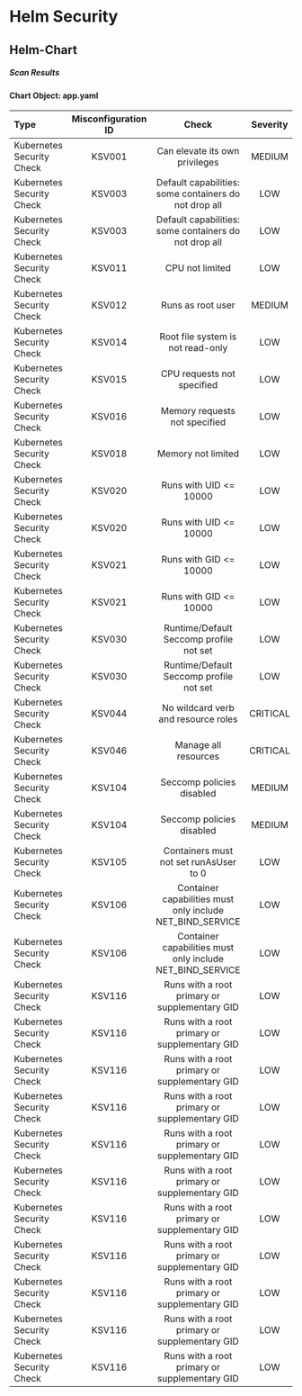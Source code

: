 # Helm Security

## Helm-Chart

##### Scan Results

#### Chart Object: app.yaml
    

      
| Type         |    Misconfiguration ID   |   Check  |  Severity |                   Explaination                   | Links  |
|:----------------|:------------------:|:-----------:|:------------------:|-----------------------------------------|-----------------------------------------|
| Kubernetes Security Check         |    KSV001   |   Can elevate its own privileges  |  MEDIUM | <details><summary>Expand...</summary> A program inside the container can elevate its own privileges and run as root, which might give the program control over the container and node. <br /> <hr /> <br /> Container &#39;RELEASE-NAME-ra-rom-processor-manifests&#39; of Job &#39;RELEASE-NAME-ra-rom-processor-manifests&#39; should set &#39;securityContext.allowPrivilegeEscalation&#39; to false </details>| <details><summary>Expand...</summary><a href="https://kubernetes.io/docs/concepts/security/pod-security-standards/#restricted">https://kubernetes.io/docs/concepts/security/pod-security-standards/#restricted</a><br /><a href="https://avd.aquasec.com/misconfig/ksv001">https://avd.aquasec.com/misconfig/ksv001</a><br /></details>  |
| Kubernetes Security Check         |    KSV003   |   Default capabilities: some containers do not drop all  |  LOW | <details><summary>Expand...</summary> The container should drop all default capabilities and add only those that are needed for its execution. <br /> <hr /> <br /> Container &#39;RELEASE-NAME-ra-rom-processor&#39; of Deployment &#39;RELEASE-NAME-ra-rom-processor&#39; should add &#39;ALL&#39; to &#39;securityContext.capabilities.drop&#39; </details>| <details><summary>Expand...</summary><a href="https://kubesec.io/basics/containers-securitycontext-capabilities-drop-index-all/">https://kubesec.io/basics/containers-securitycontext-capabilities-drop-index-all/</a><br /><a href="https://avd.aquasec.com/misconfig/ksv003">https://avd.aquasec.com/misconfig/ksv003</a><br /></details>  |
| Kubernetes Security Check         |    KSV003   |   Default capabilities: some containers do not drop all  |  LOW | <details><summary>Expand...</summary> The container should drop all default capabilities and add only those that are needed for its execution. <br /> <hr /> <br /> Container &#39;RELEASE-NAME-ra-rom-processor-manifests&#39; of Job &#39;RELEASE-NAME-ra-rom-processor-manifests&#39; should add &#39;ALL&#39; to &#39;securityContext.capabilities.drop&#39; </details>| <details><summary>Expand...</summary><a href="https://kubesec.io/basics/containers-securitycontext-capabilities-drop-index-all/">https://kubesec.io/basics/containers-securitycontext-capabilities-drop-index-all/</a><br /><a href="https://avd.aquasec.com/misconfig/ksv003">https://avd.aquasec.com/misconfig/ksv003</a><br /></details>  |
| Kubernetes Security Check         |    KSV011   |   CPU not limited  |  LOW | <details><summary>Expand...</summary> Enforcing CPU limits prevents DoS via resource exhaustion. <br /> <hr /> <br /> Container &#39;RELEASE-NAME-ra-rom-processor-manifests&#39; of Job &#39;RELEASE-NAME-ra-rom-processor-manifests&#39; should set &#39;resources.limits.cpu&#39; </details>| <details><summary>Expand...</summary><a href="https://cloud.google.com/blog/products/containers-kubernetes/kubernetes-best-practices-resource-requests-and-limits">https://cloud.google.com/blog/products/containers-kubernetes/kubernetes-best-practices-resource-requests-and-limits</a><br /><a href="https://avd.aquasec.com/misconfig/ksv011">https://avd.aquasec.com/misconfig/ksv011</a><br /></details>  |
| Kubernetes Security Check         |    KSV012   |   Runs as root user  |  MEDIUM | <details><summary>Expand...</summary> Force the running image to run as a non-root user to ensure least privileges. <br /> <hr /> <br /> Container &#39;RELEASE-NAME-ra-rom-processor&#39; of Deployment &#39;RELEASE-NAME-ra-rom-processor&#39; should set &#39;securityContext.runAsNonRoot&#39; to true </details>| <details><summary>Expand...</summary><a href="https://kubernetes.io/docs/concepts/security/pod-security-standards/#restricted">https://kubernetes.io/docs/concepts/security/pod-security-standards/#restricted</a><br /><a href="https://avd.aquasec.com/misconfig/ksv012">https://avd.aquasec.com/misconfig/ksv012</a><br /></details>  |
| Kubernetes Security Check         |    KSV014   |   Root file system is not read-only  |  LOW | <details><summary>Expand...</summary> An immutable root file system prevents applications from writing to their local disk. This can limit intrusions, as attackers will not be able to tamper with the file system or write foreign executables to disk. <br /> <hr /> <br /> Container &#39;RELEASE-NAME-ra-rom-processor&#39; of Deployment &#39;RELEASE-NAME-ra-rom-processor&#39; should set &#39;securityContext.readOnlyRootFilesystem&#39; to true </details>| <details><summary>Expand...</summary><a href="https://kubesec.io/basics/containers-securitycontext-readonlyrootfilesystem-true/">https://kubesec.io/basics/containers-securitycontext-readonlyrootfilesystem-true/</a><br /><a href="https://avd.aquasec.com/misconfig/ksv014">https://avd.aquasec.com/misconfig/ksv014</a><br /></details>  |
| Kubernetes Security Check         |    KSV015   |   CPU requests not specified  |  LOW | <details><summary>Expand...</summary> When containers have resource requests specified, the scheduler can make better decisions about which nodes to place pods on, and how to deal with resource contention. <br /> <hr /> <br /> Container &#39;RELEASE-NAME-ra-rom-processor-manifests&#39; of Job &#39;RELEASE-NAME-ra-rom-processor-manifests&#39; should set &#39;resources.requests.cpu&#39; </details>| <details><summary>Expand...</summary><a href="https://cloud.google.com/blog/products/containers-kubernetes/kubernetes-best-practices-resource-requests-and-limits">https://cloud.google.com/blog/products/containers-kubernetes/kubernetes-best-practices-resource-requests-and-limits</a><br /><a href="https://avd.aquasec.com/misconfig/ksv015">https://avd.aquasec.com/misconfig/ksv015</a><br /></details>  |
| Kubernetes Security Check         |    KSV016   |   Memory requests not specified  |  LOW | <details><summary>Expand...</summary> When containers have memory requests specified, the scheduler can make better decisions about which nodes to place pods on, and how to deal with resource contention. <br /> <hr /> <br /> Container &#39;RELEASE-NAME-ra-rom-processor-manifests&#39; of Job &#39;RELEASE-NAME-ra-rom-processor-manifests&#39; should set &#39;resources.requests.memory&#39; </details>| <details><summary>Expand...</summary><a href="https://kubesec.io/basics/containers-resources-limits-memory/">https://kubesec.io/basics/containers-resources-limits-memory/</a><br /><a href="https://avd.aquasec.com/misconfig/ksv016">https://avd.aquasec.com/misconfig/ksv016</a><br /></details>  |
| Kubernetes Security Check         |    KSV018   |   Memory not limited  |  LOW | <details><summary>Expand...</summary> Enforcing memory limits prevents DoS via resource exhaustion. <br /> <hr /> <br /> Container &#39;RELEASE-NAME-ra-rom-processor-manifests&#39; of Job &#39;RELEASE-NAME-ra-rom-processor-manifests&#39; should set &#39;resources.limits.memory&#39; </details>| <details><summary>Expand...</summary><a href="https://kubesec.io/basics/containers-resources-limits-memory/">https://kubesec.io/basics/containers-resources-limits-memory/</a><br /><a href="https://avd.aquasec.com/misconfig/ksv018">https://avd.aquasec.com/misconfig/ksv018</a><br /></details>  |
| Kubernetes Security Check         |    KSV020   |   Runs with UID &lt;= 10000  |  LOW | <details><summary>Expand...</summary> Force the container to run with user ID &gt; 10000 to avoid conflicts with the host’s user table. <br /> <hr /> <br /> Container &#39;RELEASE-NAME-ra-rom-processor&#39; of Deployment &#39;RELEASE-NAME-ra-rom-processor&#39; should set &#39;securityContext.runAsUser&#39; &gt; 10000 </details>| <details><summary>Expand...</summary><a href="https://kubesec.io/basics/containers-securitycontext-runasuser/">https://kubesec.io/basics/containers-securitycontext-runasuser/</a><br /><a href="https://avd.aquasec.com/misconfig/ksv020">https://avd.aquasec.com/misconfig/ksv020</a><br /></details>  |
| Kubernetes Security Check         |    KSV020   |   Runs with UID &lt;= 10000  |  LOW | <details><summary>Expand...</summary> Force the container to run with user ID &gt; 10000 to avoid conflicts with the host’s user table. <br /> <hr /> <br /> Container &#39;RELEASE-NAME-ra-rom-processor-manifests&#39; of Job &#39;RELEASE-NAME-ra-rom-processor-manifests&#39; should set &#39;securityContext.runAsUser&#39; &gt; 10000 </details>| <details><summary>Expand...</summary><a href="https://kubesec.io/basics/containers-securitycontext-runasuser/">https://kubesec.io/basics/containers-securitycontext-runasuser/</a><br /><a href="https://avd.aquasec.com/misconfig/ksv020">https://avd.aquasec.com/misconfig/ksv020</a><br /></details>  |
| Kubernetes Security Check         |    KSV021   |   Runs with GID &lt;= 10000  |  LOW | <details><summary>Expand...</summary> Force the container to run with group ID &gt; 10000 to avoid conflicts with the host’s user table. <br /> <hr /> <br /> Container &#39;RELEASE-NAME-ra-rom-processor&#39; of Deployment &#39;RELEASE-NAME-ra-rom-processor&#39; should set &#39;securityContext.runAsGroup&#39; &gt; 10000 </details>| <details><summary>Expand...</summary><a href="https://kubesec.io/basics/containers-securitycontext-runasuser/">https://kubesec.io/basics/containers-securitycontext-runasuser/</a><br /><a href="https://avd.aquasec.com/misconfig/ksv021">https://avd.aquasec.com/misconfig/ksv021</a><br /></details>  |
| Kubernetes Security Check         |    KSV021   |   Runs with GID &lt;= 10000  |  LOW | <details><summary>Expand...</summary> Force the container to run with group ID &gt; 10000 to avoid conflicts with the host’s user table. <br /> <hr /> <br /> Container &#39;RELEASE-NAME-ra-rom-processor-manifests&#39; of Job &#39;RELEASE-NAME-ra-rom-processor-manifests&#39; should set &#39;securityContext.runAsGroup&#39; &gt; 10000 </details>| <details><summary>Expand...</summary><a href="https://kubesec.io/basics/containers-securitycontext-runasuser/">https://kubesec.io/basics/containers-securitycontext-runasuser/</a><br /><a href="https://avd.aquasec.com/misconfig/ksv021">https://avd.aquasec.com/misconfig/ksv021</a><br /></details>  |
| Kubernetes Security Check         |    KSV030   |   Runtime/Default Seccomp profile not set  |  LOW | <details><summary>Expand...</summary> According to pod security standard &#39;Seccomp&#39;, the RuntimeDefault seccomp profile must be required, or allow specific additional profiles. <br /> <hr /> <br /> Either Pod or Container should set &#39;securityContext.seccompProfile.type&#39; to &#39;RuntimeDefault&#39; </details>| <details><summary>Expand...</summary><a href="https://kubernetes.io/docs/concepts/security/pod-security-standards/#restricted">https://kubernetes.io/docs/concepts/security/pod-security-standards/#restricted</a><br /><a href="https://avd.aquasec.com/misconfig/ksv030">https://avd.aquasec.com/misconfig/ksv030</a><br /></details>  |
| Kubernetes Security Check         |    KSV030   |   Runtime/Default Seccomp profile not set  |  LOW | <details><summary>Expand...</summary> According to pod security standard &#39;Seccomp&#39;, the RuntimeDefault seccomp profile must be required, or allow specific additional profiles. <br /> <hr /> <br /> Either Pod or Container should set &#39;securityContext.seccompProfile.type&#39; to &#39;RuntimeDefault&#39; </details>| <details><summary>Expand...</summary><a href="https://kubernetes.io/docs/concepts/security/pod-security-standards/#restricted">https://kubernetes.io/docs/concepts/security/pod-security-standards/#restricted</a><br /><a href="https://avd.aquasec.com/misconfig/ksv030">https://avd.aquasec.com/misconfig/ksv030</a><br /></details>  |
| Kubernetes Security Check         |    KSV044   |   No wildcard verb and resource roles  |  CRITICAL | <details><summary>Expand...</summary> Check whether role permits wildcard verb on wildcard resource <br /> <hr /> <br /> Role permits wildcard verb on wildcard resource </details>| <details><summary>Expand...</summary><a href="https://kubernetes.io/docs/concepts/security/rbac-good-practices/">https://kubernetes.io/docs/concepts/security/rbac-good-practices/</a><br /><a href="https://avd.aquasec.com/misconfig/ksv044">https://avd.aquasec.com/misconfig/ksv044</a><br /></details>  |
| Kubernetes Security Check         |    KSV046   |   Manage all resources  |  CRITICAL | <details><summary>Expand...</summary> Full control of the cluster resources, and therefore also root on all nodes where workloads can run and has access to all pods, secrets, and data. <br /> <hr /> <br /> ClusterRole &#39;RELEASE-NAME-ra-rom-processor-manifests&#39; shouldn&#39;t manage all resources </details>| <details><summary>Expand...</summary><a href="https://kubernetes.io/docs/concepts/security/rbac-good-practices/">https://kubernetes.io/docs/concepts/security/rbac-good-practices/</a><br /><a href="https://avd.aquasec.com/misconfig/ksv046">https://avd.aquasec.com/misconfig/ksv046</a><br /></details>  |
| Kubernetes Security Check         |    KSV104   |   Seccomp policies disabled  |  MEDIUM | <details><summary>Expand...</summary> A program inside the container can bypass Seccomp protection policies. <br /> <hr /> <br /> container RELEASE-NAME-ra-rom-processor of deployment RELEASE-NAME-ra-rom-processor in default namespace should specify a seccomp profile </details>| <details><summary>Expand...</summary><a href="https://kubernetes.io/docs/concepts/security/pod-security-standards/#baseline">https://kubernetes.io/docs/concepts/security/pod-security-standards/#baseline</a><br /><a href="https://avd.aquasec.com/misconfig/ksv104">https://avd.aquasec.com/misconfig/ksv104</a><br /></details>  |
| Kubernetes Security Check         |    KSV104   |   Seccomp policies disabled  |  MEDIUM | <details><summary>Expand...</summary> A program inside the container can bypass Seccomp protection policies. <br /> <hr /> <br /> container RELEASE-NAME-ra-rom-processor-manifests of job RELEASE-NAME-ra-rom-processor-manifests in default namespace should specify a seccomp profile </details>| <details><summary>Expand...</summary><a href="https://kubernetes.io/docs/concepts/security/pod-security-standards/#baseline">https://kubernetes.io/docs/concepts/security/pod-security-standards/#baseline</a><br /><a href="https://avd.aquasec.com/misconfig/ksv104">https://avd.aquasec.com/misconfig/ksv104</a><br /></details>  |
| Kubernetes Security Check         |    KSV105   |   Containers must not set runAsUser to 0  |  LOW | <details><summary>Expand...</summary> Containers should be forbidden from running with a root UID. <br /> <hr /> <br /> securityContext.runAsUser should be set to a value greater than 0 </details>| <details><summary>Expand...</summary><a href="https://kubernetes.io/docs/concepts/security/pod-security-standards/#restricted">https://kubernetes.io/docs/concepts/security/pod-security-standards/#restricted</a><br /><a href="https://avd.aquasec.com/misconfig/ksv105">https://avd.aquasec.com/misconfig/ksv105</a><br /></details>  |
| Kubernetes Security Check         |    KSV106   |   Container capabilities must only include NET_BIND_SERVICE  |  LOW | <details><summary>Expand...</summary> Containers must drop ALL capabilities, and are only permitted to add back the NET_BIND_SERVICE capability. <br /> <hr /> <br /> container should drop all </details>| <details><summary>Expand...</summary><a href="https://kubernetes.io/docs/concepts/security/pod-security-standards/#restricted">https://kubernetes.io/docs/concepts/security/pod-security-standards/#restricted</a><br /><a href="https://avd.aquasec.com/misconfig/ksv106">https://avd.aquasec.com/misconfig/ksv106</a><br /></details>  |
| Kubernetes Security Check         |    KSV106   |   Container capabilities must only include NET_BIND_SERVICE  |  LOW | <details><summary>Expand...</summary> Containers must drop ALL capabilities, and are only permitted to add back the NET_BIND_SERVICE capability. <br /> <hr /> <br /> container should drop all </details>| <details><summary>Expand...</summary><a href="https://kubernetes.io/docs/concepts/security/pod-security-standards/#restricted">https://kubernetes.io/docs/concepts/security/pod-security-standards/#restricted</a><br /><a href="https://avd.aquasec.com/misconfig/ksv106">https://avd.aquasec.com/misconfig/ksv106</a><br /></details>  |
| Kubernetes Security Check         |    KSV116   |   Runs with a root primary or supplementary GID  |  LOW | <details><summary>Expand...</summary> According to pod security standard &#39;Non-root groups&#39;, containers should be forbidden from running with a root primary or supplementary GID. <br /> <hr /> <br /> secret RELEASE-NAME-ra-rom-processor in default namespace should set spec.securityContext.runAsGroup, spec.securityContext.supplementalGroups[*] and spec.securityContext.fsGroup to integer greater than 0 </details>| <details><summary>Expand...</summary><a href="https://kubesec.io/basics/containers-securitycontext-runasuser/">https://kubesec.io/basics/containers-securitycontext-runasuser/</a><br /><a href="https://avd.aquasec.com/misconfig/ksv116">https://avd.aquasec.com/misconfig/ksv116</a><br /></details>  |
| Kubernetes Security Check         |    KSV116   |   Runs with a root primary or supplementary GID  |  LOW | <details><summary>Expand...</summary> According to pod security standard &#39;Non-root groups&#39;, containers should be forbidden from running with a root primary or supplementary GID. <br /> <hr /> <br /> persistentvolumeclaim RELEASE-NAME-ra-rom-processor-backup in default namespace should set spec.securityContext.runAsGroup, spec.securityContext.supplementalGroups[*] and spec.securityContext.fsGroup to integer greater than 0 </details>| <details><summary>Expand...</summary><a href="https://kubesec.io/basics/containers-securitycontext-runasuser/">https://kubesec.io/basics/containers-securitycontext-runasuser/</a><br /><a href="https://avd.aquasec.com/misconfig/ksv116">https://avd.aquasec.com/misconfig/ksv116</a><br /></details>  |
| Kubernetes Security Check         |    KSV116   |   Runs with a root primary or supplementary GID  |  LOW | <details><summary>Expand...</summary> According to pod security standard &#39;Non-root groups&#39;, containers should be forbidden from running with a root primary or supplementary GID. <br /> <hr /> <br /> persistentvolumeclaim RELEASE-NAME-ra-rom-processor-cache in default namespace should set spec.securityContext.runAsGroup, spec.securityContext.supplementalGroups[*] and spec.securityContext.fsGroup to integer greater than 0 </details>| <details><summary>Expand...</summary><a href="https://kubesec.io/basics/containers-securitycontext-runasuser/">https://kubesec.io/basics/containers-securitycontext-runasuser/</a><br /><a href="https://avd.aquasec.com/misconfig/ksv116">https://avd.aquasec.com/misconfig/ksv116</a><br /></details>  |
| Kubernetes Security Check         |    KSV116   |   Runs with a root primary or supplementary GID  |  LOW | <details><summary>Expand...</summary> According to pod security standard &#39;Non-root groups&#39;, containers should be forbidden from running with a root primary or supplementary GID. <br /> <hr /> <br /> persistentvolumeclaim RELEASE-NAME-ra-rom-processor-config in default namespace should set spec.securityContext.runAsGroup, spec.securityContext.supplementalGroups[*] and spec.securityContext.fsGroup to integer greater than 0 </details>| <details><summary>Expand...</summary><a href="https://kubesec.io/basics/containers-securitycontext-runasuser/">https://kubesec.io/basics/containers-securitycontext-runasuser/</a><br /><a href="https://avd.aquasec.com/misconfig/ksv116">https://avd.aquasec.com/misconfig/ksv116</a><br /></details>  |
| Kubernetes Security Check         |    KSV116   |   Runs with a root primary or supplementary GID  |  LOW | <details><summary>Expand...</summary> According to pod security standard &#39;Non-root groups&#39;, containers should be forbidden from running with a root primary or supplementary GID. <br /> <hr /> <br /> persistentvolumeclaim RELEASE-NAME-ra-rom-processor-input in default namespace should set spec.securityContext.runAsGroup, spec.securityContext.supplementalGroups[*] and spec.securityContext.fsGroup to integer greater than 0 </details>| <details><summary>Expand...</summary><a href="https://kubesec.io/basics/containers-securitycontext-runasuser/">https://kubesec.io/basics/containers-securitycontext-runasuser/</a><br /><a href="https://avd.aquasec.com/misconfig/ksv116">https://avd.aquasec.com/misconfig/ksv116</a><br /></details>  |
| Kubernetes Security Check         |    KSV116   |   Runs with a root primary or supplementary GID  |  LOW | <details><summary>Expand...</summary> According to pod security standard &#39;Non-root groups&#39;, containers should be forbidden from running with a root primary or supplementary GID. <br /> <hr /> <br /> persistentvolumeclaim RELEASE-NAME-ra-rom-processor-output in default namespace should set spec.securityContext.runAsGroup, spec.securityContext.supplementalGroups[*] and spec.securityContext.fsGroup to integer greater than 0 </details>| <details><summary>Expand...</summary><a href="https://kubesec.io/basics/containers-securitycontext-runasuser/">https://kubesec.io/basics/containers-securitycontext-runasuser/</a><br /><a href="https://avd.aquasec.com/misconfig/ksv116">https://avd.aquasec.com/misconfig/ksv116</a><br /></details>  |
| Kubernetes Security Check         |    KSV116   |   Runs with a root primary or supplementary GID  |  LOW | <details><summary>Expand...</summary> According to pod security standard &#39;Non-root groups&#39;, containers should be forbidden from running with a root primary or supplementary GID. <br /> <hr /> <br /> deployment RELEASE-NAME-ra-rom-processor in default namespace should set spec.securityContext.runAsGroup, spec.securityContext.supplementalGroups[*] and spec.securityContext.fsGroup to integer greater than 0 </details>| <details><summary>Expand...</summary><a href="https://kubesec.io/basics/containers-securitycontext-runasuser/">https://kubesec.io/basics/containers-securitycontext-runasuser/</a><br /><a href="https://avd.aquasec.com/misconfig/ksv116">https://avd.aquasec.com/misconfig/ksv116</a><br /></details>  |
| Kubernetes Security Check         |    KSV116   |   Runs with a root primary or supplementary GID  |  LOW | <details><summary>Expand...</summary> According to pod security standard &#39;Non-root groups&#39;, containers should be forbidden from running with a root primary or supplementary GID. <br /> <hr /> <br /> serviceaccount RELEASE-NAME-ra-rom-processor-manifests in default namespace should set spec.securityContext.runAsGroup, spec.securityContext.supplementalGroups[*] and spec.securityContext.fsGroup to integer greater than 0 </details>| <details><summary>Expand...</summary><a href="https://kubesec.io/basics/containers-securitycontext-runasuser/">https://kubesec.io/basics/containers-securitycontext-runasuser/</a><br /><a href="https://avd.aquasec.com/misconfig/ksv116">https://avd.aquasec.com/misconfig/ksv116</a><br /></details>  |
| Kubernetes Security Check         |    KSV116   |   Runs with a root primary or supplementary GID  |  LOW | <details><summary>Expand...</summary> According to pod security standard &#39;Non-root groups&#39;, containers should be forbidden from running with a root primary or supplementary GID. <br /> <hr /> <br /> clusterrole RELEASE-NAME-ra-rom-processor-manifests in default namespace should set spec.securityContext.runAsGroup, spec.securityContext.supplementalGroups[*] and spec.securityContext.fsGroup to integer greater than 0 </details>| <details><summary>Expand...</summary><a href="https://kubesec.io/basics/containers-securitycontext-runasuser/">https://kubesec.io/basics/containers-securitycontext-runasuser/</a><br /><a href="https://avd.aquasec.com/misconfig/ksv116">https://avd.aquasec.com/misconfig/ksv116</a><br /></details>  |
| Kubernetes Security Check         |    KSV116   |   Runs with a root primary or supplementary GID  |  LOW | <details><summary>Expand...</summary> According to pod security standard &#39;Non-root groups&#39;, containers should be forbidden from running with a root primary or supplementary GID. <br /> <hr /> <br /> clusterrolebinding RELEASE-NAME-ra-rom-processor-manifests in default namespace should set spec.securityContext.runAsGroup, spec.securityContext.supplementalGroups[*] and spec.securityContext.fsGroup to integer greater than 0 </details>| <details><summary>Expand...</summary><a href="https://kubesec.io/basics/containers-securitycontext-runasuser/">https://kubesec.io/basics/containers-securitycontext-runasuser/</a><br /><a href="https://avd.aquasec.com/misconfig/ksv116">https://avd.aquasec.com/misconfig/ksv116</a><br /></details>  |
| Kubernetes Security Check         |    KSV116   |   Runs with a root primary or supplementary GID  |  LOW | <details><summary>Expand...</summary> According to pod security standard &#39;Non-root groups&#39;, containers should be forbidden from running with a root primary or supplementary GID. <br /> <hr /> <br /> job RELEASE-NAME-ra-rom-processor-manifests in default namespace should set spec.securityContext.runAsGroup, spec.securityContext.supplementalGroups[*] and spec.securityContext.fsGroup to integer greater than 0 </details>| <details><summary>Expand...</summary><a href="https://kubesec.io/basics/containers-securitycontext-runasuser/">https://kubesec.io/basics/containers-securitycontext-runasuser/</a><br /><a href="https://avd.aquasec.com/misconfig/ksv116">https://avd.aquasec.com/misconfig/ksv116</a><br /></details>  |
